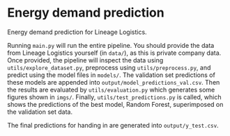 # Energy demand prediction
Energy demand prediction for Lineage Logistics.

Running `main.py` will run the entire pipeline. You should provide the data from Lineage Logistics yourself (in `data/`), as this is private company data. Once provided, the pipeline will inspect the data using `utils/explore_dataset.py`, preprocess using `utils/preprocess.py`, and predict using the model files in `models/`. The validation set predictions of these models are appended into `output/model_predictions_val.csv`. Then the results are evaluated by `utils/evaluation.py` which generates some figures shown in `imgs/`. Finally, `utils/test_predictions.py` is called, which shows the predictions of the best model, Random Forest, superimposed on the validation set data.

The final predictions for handing in are generated into `output/y_test.csv`.
